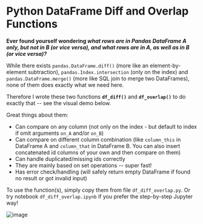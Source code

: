 # Python DataFrame Diff and Overlap Functions

**Ever found yourself wondering _what rows are in Pandas DataFrame A only, but not in B (or vice versa), and what rows are in A, as well as in B (or vice versa)?_**

While there exists `pandas.DataFrame.diff()` (more like an element-by-element subtraction), `pandas.Index.intersection` (only on the index) and `pandas.DataFrame.merge()` (more like SQL join to merge two DataFrames), none of them does exactly what we need here.

Therefore I wrote these two functions **`df_diff()`** and **`df_overlap()`** to do exactly that -- see the visual demo below.

Great things about them:

- Can compare on any column (not only on the index - but default to index if omit arguments `on_A` and/or `on_B`)
- Can compare on different column combination (like `column_this` in DataFrame A and `column_that` in DataFrame B. You can also insert concatenated id columns of your own and then compare on them)
- Can handle duplicated/missing ids correctly
- They are mainly based on set operations -- super fast!
- Has error check/handling (will safely return empty DataFrame if found no result or got invalid input)

To use the function(s), simply copy them from file `df_diff_overlap.py`. Or try notebook `df_diff_overlap.ipynb` if you prefer the step-by-step Jupyter way!

![image](https://user-images.githubusercontent.com/42301547/153688445-ecdf72b9-e334-4368-ae9f-d3e7f7ddfc2c.png)
